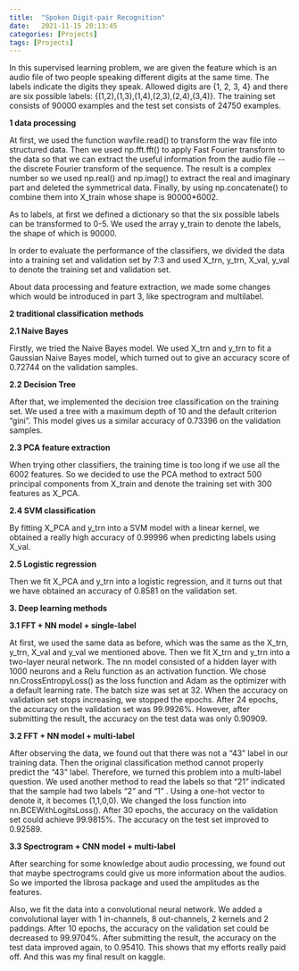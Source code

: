 ```yaml
---
title:  "Spoken Digit-pair Recognition"
date:   2021-11-15 20:13:45
categories: [Projects]
tags: [Projects]
---
```


In this supervised learning problem, we are given the feature which is an audio file of two people speaking different digits at the same time. The labels indicate the digits they speak. Allowed digits are {1, 2, 3, 4} and there are six possible labels: {(1,2),(1,3),(1,4),(2,3),(2,4),(3,4)}. The training set consists of 90000 examples and the test set consists of 24750 examples.

**1 data processing**

At first, we used the function wavfile.read() to transform the wav file into structured data. Then we used np.fft.fft() to apply Fast Fourier transform to the data so that we can extract the useful information from the audio file -- the discrete Fourier transform of the sequence. The result is a complex number so we used np.real() and np.imag() to extract the real and imaginary part and deleted the symmetrical data. Finally, by using np.concatenate() to combine them into X_train whose shape is 90000*6002.

As to labels, at first we defined a dictionary so that the six possible labels can be transformed to 0-5. We used the array y_train to denote the labels, the shape of which is 90000.

In order to evaluate the performance of the classifiers, we divided the data into a training set and validation set by 7:3 and used X_trn, y_trn, X_val, y_val to denote the training set and validation set.

About data processing and feature extraction, we made some changes which would be introduced in part 3, like spectrogram and multilabel.

**2 traditional classification methods**

**2.1 Naive Bayes**

Firstly, we tried the Naive Bayes model. We used X_trn and y_trn to fit a Gaussian Naive Bayes model, which turned out to give an accuracy score of 0.72744 on the validation samples.

**2.2 Decision Tree**

After that, we implemented the decision tree classification on the training set. We used a tree with a maximum depth of 10 and the default criterion “gini”. This model gives us a similar accuracy of 0.73396 on the validation samples.

**2.3 PCA feature extraction**

When trying other classifiers, the training time is too long if we use all the 6002 features. So we decided to use the PCA method to extract 500 principal components from X_train and denote the training set with 300 features as X_PCA.

**2.4 SVM classification**

By fitting X_PCA and y_trn into a SVM model with a linear kernel, we obtained a really high accuracy of 0.99996 when predicting labels using X_val.

**2.5 Logistic regression**

Then we fit X_PCA and y_trn into a logistic regression, and it turns out that we have obtained an accuracy of 0.8581 on the validation set.

**3. Deep learning methods**

**3.1 FFT + NN model + single-label**

At first, we used the same data as before, which was the same as the X_trn, y_trn, X_val and y_val we mentioned above. Then we fit X_trn and y_trn into a two-layer neural network. The nn model consisted of a hidden layer with 1000 neurons and a Relu function as an activation function. We chose nn.CrossEntropyLoss() as the loss function and Adam as the optimizer with a default learning rate. The batch size was set at 32. When the accuracy on validation set stops increasing, we stopped the epochs. After 24 epochs, the accuracy on the validation set was 99.9926%. However, after submitting the result, the accuracy on the test data was only 0.90909.

**3.2 FFT + NN model + multi-label**

After observing the data, we found out that there was not a “43” label in our training data. Then the original classification method cannot properly predict the “43” label. Therefore, we turned this problem into a multi-label question. We used another method to read the labels so that “21” indicated that the sample had two labels “2” and “1” . Using a one-hot vector to denote it, it becomes (1,1,0,0). We changed the loss function into nn.BCEWithLogitsLoss(). After 30 epochs, the accuracy on the validation set could achieve 99.9815%. The accuracy on the test set improved to 0.92589.

**3.3 Spectrogram + CNN model + multi-label**

After searching for some knowledge about audio processing, we found out that maybe spectrograms could give us more information about the audios. So we imported the librosa package and used the amplitudes as the features.

Also, we fit the data into a convolutional neural network. We added a convolutional layer with 1 in-channels, 8 out-channels, 2 kernels and 2 paddings. After 10 epochs, the accuracy on the validation set could be decreased to 99.9704%. After submitting the result, the accuracy on the test data improved again, to 0.95410. This shows that my efforts really paid off. And this was my final result on kaggle.
